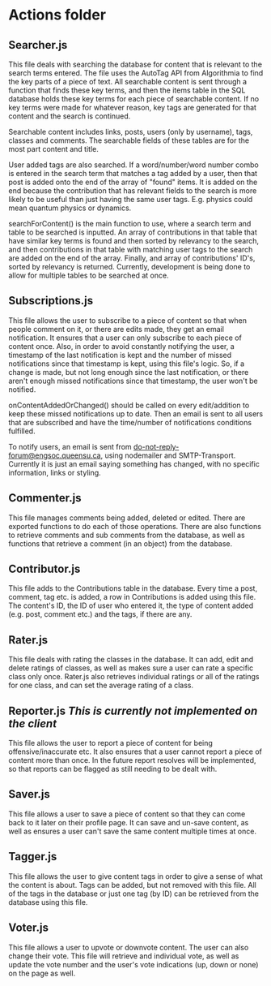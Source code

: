 # Actions folder

## Searcher.js

This file deals with searching the database for content that is relevant to the search terms entered. The file uses the AutoTag API from Algorithmia to find 
the key parts of a piece of text. All searchable content is sent through a function that finds these key terms, and then the items table in the SQL database
holds these key terms for each piece of searchable content. If no key terms were made for whatever reason, key tags are generated for that content and the search is continued.

Searchable content includes links, posts, users (only by username), tags, classes and comments.
The searchable fields of these tables are for the most part content and title.

User added tags are also searched. If a word/number/word number combo is entered in the search term that matches a tag added by a user, then
that post is added onto the end of the array of "found" items. It is added on the end because the contribution that has relevant fields to the
search is more likely to be useful than just having the same user tags. E.g. physics could mean quantum physics or dynamics.

searchForContent() is the main function to use, where a search term and table to be searched is inputted. An array of contributions in that table that have similar key terms is found
and then sorted by relevancy to the search, and then contributions in that table with matching user tags to the search are added on the end of the array. Finally,
and array of contributions' ID's, sorted by relevancy is returned. Currently, development is being done to allow for multiple tables to be searched at once.

## Subscriptions.js

This file allows the user to subscribe to a piece of content so that when people comment on it, or there are edits made, they get an email notification.
It ensures that a user can only subscribe to each piece of content once. Also, in order to avoid constantly notifying the user, a timestamp of the 
last notification is kept and the number of missed notifications since that timestamp is kept, using this file's logic. So, if a change is made, but not
long enough since the last notification, or there aren't enough missed notifications since that timestamp, the user won't be notified.

onContentAddedOrChanged() should be called on every edit/addition to keep these missed notifications up to date. Then an email is sent to all users that are subscribed and have the time/number of notifications conditions fulfilled.

To notify users, an email is sent from do-not-reply-forum@engsoc.queensu.ca, using nodemailer and SMTP-Transport. Currently it is just an email saying something has changed,
with no specific information, links or styling.

## Commenter.js

This file manages comments being added, deleted or edited. There are exported functions to do each of those operations. There are also functions to
retrieve comments and sub comments from the database, as well as functions that retrieve a comment (in an object) from the database.

## Contributor.js

This file adds to the Contributions table in the database. Every time a post, comment, tag etc. is added, a row in Contributions is added using this file.
The content's ID, the ID of user who entered it, the type of content added (e.g. post, comment etc.) and the tags, if there are any.

## Rater.js

This file deals with rating the classes in the database. It can add, edit and delete ratings of classes, as well as makes sure a user can rate a specific class only once.
Rater.js also retrieves individual ratings or all of the ratings for one class, and can set the average rating of a class.
 
 ## Reporter.js *This is currently not implemented on the client*
 
 This file allows the user to report a piece of content for being offensive/inaccurate etc. It also ensures that a user cannot report a piece of content more than once.
 In the future report resolves will be implemented, so that reports can be flagged as still needing to be dealt with.
 
 ## Saver.js
 
 This file allows a user to save a piece of content so that they can come back to it later on their profile page. It can save and un-save content, as well
 as ensures a user can't save the same content multiple times at once.
 
 ## Tagger.js
 
 This file allows the user to give content tags in order to give a sense of what the content is about. Tags can be added, but not removed with this file.
 All of the tags in the database or just one tag (by ID) can be retrieved from the database using this file.
 
 ## Voter.js
 
 This file allows a user to upvote or downvote content. The user can also change their vote. This file will retrieve and individual vote, as well
 as update the vote number and the user's vote indications (up, down or none) on the page as well. 